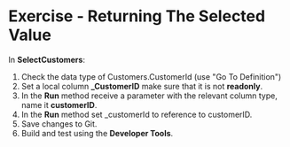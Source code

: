 ﻿# Exercise - Returning The Selected Value

In **SelectCustomers**:
1. Check the data type of Customers.CustomerId (use "Go To Definition")
2. Set a local column **_CustomerID** make sure that it is not **readonly**. 
3. In the **Run** method receive a parameter with the relevant column type, name it **customerID**.  
3. In the **Run** method set _customerId to reference to customerID.
4. Save changes to Git.
5. Build and test using the **Developer Tools**.
